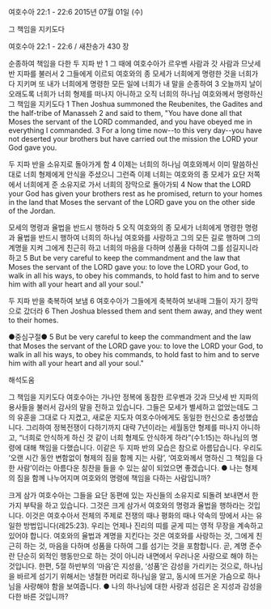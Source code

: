 여호수아 22:1 - 22:6 
2015년 07월 01일 (수)

그 책임을 지키도다



여호수아 22:1 - 22:6 / 새찬송가 430 장


순종하여 책임을 다한 두 지파 반 
1 그 때에 여호수아가 르우벤 사람과 갓 사람과 므낫세 반 지파를 불러서 2 그들에게 이르되 여호와의 종 모세가 너희에게 명령한 것을 너희가 다 지키며 또 내가 너희에게 명령한 모든 일에 너희가 내 말을 순종하여 3 오늘까지 날이 오래도록 너희가 너희 형제를 떠나지 아니하고 오직 너희의 하나님 여호와께서 명령하신 그 책임을 지키도다 
1 Then Joshua summoned the Reubenites, the Gadites and the half-tribe of Manasseh 2 and said to them, "You have done all that Moses the servant of the LORD commanded, and you have obeyed me in everything I commanded. 3 For a long time now--to this very day--you have not deserted your brothers but have carried out the mission the LORD your God gave you. 

두 지파 반을 소유지로 돌아가게 함
4 이제는 너희의 하나님 여호와께서 이미 말씀하신 대로 너희 형제에게 안식을 주셨으니 그런즉 이제 너희는 여호와의 종 모세가 요단 저쪽에서 너희에게 준 소유지로 가서 너희의 장막으로 돌아가되 
4 Now that the LORD your God has given your brothers rest as he promised, return to your homes in the land that Moses the servant of the LORD gave you on the other side of the Jordan. 

모세의 명령과 율법을 반드시 행하라
5 오직 여호와의 종 모세가 너희에게 명령한 명령과 율법을 반드시 행하여 너희의 하나님 여호와를 사랑하고 그의 모든 길로 행하며 그의 계명을 지켜 그에게 친근히 하고 너희의 마음을 다하며 성품을 다하여 그를 섬길지니라 하고 
5 But be very careful to keep the commandment and the law that Moses the servant of the LORD gave you: to love the LORD your God, to walk in all his ways, to obey his commands, to hold fast to him and to serve him with all your heart and all your soul." 

두 지파 반을 축복하여 보냄
6 여호수아가 그들에게 축복하여 보내매 그들이 자기 장막으로 갔더라 
6 Then Joshua blessed them and sent them away, and they went to their homes. 

●중심구절● 5 But be very careful to keep the commandment and the law that Moses the servant of the LORD gave you: to love the LORD your God, to walk in all his ways, to obey his commands, to hold fast to him and to serve him with all your heart and all your soul."

해석도움





그 책임을 지키도다
여호수아는 가나안 정복에 동참한 르우벤과 갓과 므낫세 반 지파의 용사들을 불러서 감사의 말을 전하고 있습니다. 그들은 모세가 별세하고 없었는데도 그의 유훈을 그대로 다 지켰고, 새로운 지도자 여호수아에게도 동일한 헌신으로 충성했습니다. 그리하여 정복전쟁이 다하기까지 대략 7년이라는 세월동안 형제를 떠나지 아니하고, “너희로 안식하게 하신 것 같이 너희 형제도 안식하게 하라”(수1:15)는 하나님의 명령에 대해 책임을 다했습니다. 이같은 두 지파 반의 모습은 참으로 아름답습니다. 우리도 ‘오랜 시간 동안 변함없이 형제의 짐을 함께 지는 사람’, ‘여호와께서 명하신 그 책임을 다한 사람’이라는 아름다운 칭찬을 들을 수 있는 삶이 되었으면 좋겠습니다.
● 나는 형제의 짐을 함께 나누어지며 여호와의 명령에 책임을 다하는 사람입니까?   

크게 삼가
여호수아는 그들을 요단 동편에 있는 자신들의 소유지로 되돌려 보내면서 한가지 부탁을 하고 있습니다. 그것은 크게 삼가서 여호와의 명령과 율법을 행하라는 것입니다. 이것은 여호수아서 전체의 주제로 전쟁의 때나 평화의 때나 약속의 땅에서 사는 유일한 방법입니다(레25:23). 우리는 언제나 진리의 띠를 굳게 띠는 영적 무장을 계속하고 있어야 합니다. 여호와의 율법과 계명을 지킨다는 것은 여호와를 사랑하는 것, 그에게 친근히 하는 것, 마음을 다하며 성품을 다하여 그를 섬기는 것을 포함합니다. 곧, 계명 준수란 단순히 외적인 행동만으로 하는 것이 아니라 내면에서 우러나온 사랑으로 해야 하는 것입니다. 한편, 5절 하반부의 ‘마음’은 지성을, ‘성품’은 감성을 가리키는 것으로, 하나님을 바르게 섬기기 위해서는 냉철한 머리로 하나님을 알고, 동시에 뜨거운 가슴으로 하나님을 사랑해야 함을 보여줍니다.
● 나의 하나님에 대한 사랑과 섬김은 온 지성과 감성을 다한 바른 것입니까?